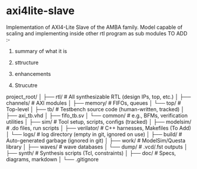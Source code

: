 # axi4lite-slave
Implementation of AXI4-Lite Slave of the AMBA family. Model capable of scaling and implementing inside other rtl program as sub modules
TO ADD :-
1. summary of what it is
2. sttructure
3. enhancements

2. Strucutre  

project_root/
│
├── rtl/             # All synthesizable RTL (design IPs, top, etc.)
│   ├── channels/    # AXI modules
│   ├── memory/      # FIFOs, queues
│   └── top/         # Top-level
│
├── tb/              # Testbench source code (human-written, tracked)
│   ├── axi_tb.vhd
│   ├── fifo_tb.sv
│   └── common/      # e.g., BFMs, verification utilities
│
├── sim/             # Tool setup, scripts, configs (tracked)
│   ├── modelsim/    # .do files, run scripts
│   ├── verilator/   # C++ harnesses, Makefiles (To Add)
│   └── logs/        # log directory (empty in git, ignored on use)
│
├── build/           # Auto-generated garbage (ignored in git)
│   ├── work/        # ModelSim/Questa library
│   ├── waves/       # wave databases
│   └── dump/        # .vcd/.fst outputs
│
├── synth/           # Synthesis scripts (Tcl, constraints)
│
├── doc/             # Specs, diagrams, markdown
│
└── .gitignore
